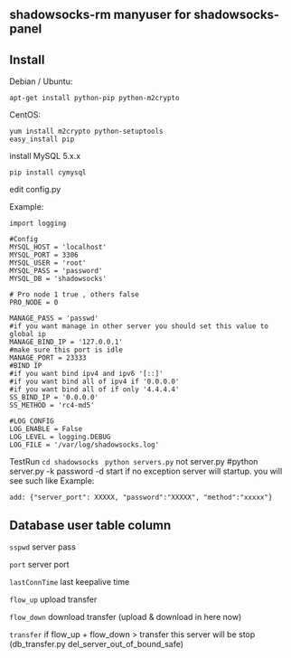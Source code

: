 shadowsocks-rm manyuser for shadowsocks-panel
----------------

Install
-------

Debian / Ubuntu:

    apt-get install python-pip python-m2crypto

CentOS:

    yum install m2crypto python-setuptools
    easy_install pip

install MySQL 5.x.x

`pip install cymysql`


edit config.py

Example:

    import logging
    
    #Config
    MYSQL_HOST = 'localhost'
    MYSQL_PORT = 3306
    MYSQL_USER = 'root'
    MYSQL_PASS = 'password'
    MYSQL_DB = 'shadowsocks'
    
    # Pro node 1 true , others false
    PRO_NODE = 0
    
    MANAGE_PASS = 'passwd'
    #if you want manage in other server you should set this value to global ip
    MANAGE_BIND_IP = '127.0.0.1'
    #make sure this port is idle
    MANAGE_PORT = 23333
    #BIND IP
    #if you want bind ipv4 and ipv6 '[::]'
    #if you want bind all of ipv4 if '0.0.0.0'
    #if you want bind all of if only '4.4.4.4'
    SS_BIND_IP = '0.0.0.0'
    SS_METHOD = 'rc4-md5'
    
    #LOG CONFIG
    LOG_ENABLE = False
    LOG_LEVEL = logging.DEBUG
    LOG_FILE = '/var/log/shadowsocks.log'


TestRun `cd shadowsocks` ` python servers.py` not server.py
#python server.py -k password  -d start
if no exception server will startup. you will see such like
Example:

    add: {"server_port": XXXXX, "password":"XXXXX", "method":"xxxxx"}


Database user table column
------------------
`sspwd` server pass

`port` server port

`lastConnTime` last keepalive time

`flow_up` upload transfer

`flow_down` download transfer (upload & download in here now)

`transfer` if flow_up + flow_down > transfer this server will be stop (db_transfer.py del_server_out_of_bound_safe)

